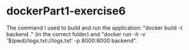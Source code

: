 # dockerPart1-exercise6

The command I used to build and run the application: "docker build -t backend ." (in the correct folder) and
"docker run -it -v '$(pwd)/logs.txt://logs.txt' -p 8000:8000 backend".

